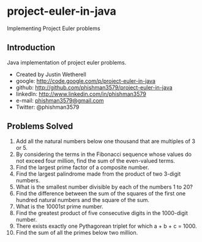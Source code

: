 project-euler-in-java
=====================

Implementing Project Euler problems

## Introduction

Java implementation of project euler problems.

* Created by Justin Wetherell
* google:   http://code.google.com/p/project-euler-in-java
* github:   http://github.com/phishman3579/project-euler-in-java
* linkedIn: http://www.linkedin.com/in/phishman3579
* e-mail:   phishman3579@gmail.com
* Twitter:  @phishman3579

## Problems Solved

 1. Add all the natural numbers below one thousand that are multiples of 3 or 5.
 2. By considering the terms in the Fibonacci sequence whose values do not exceed four million, find the sum of the even-valued terms.
 3. Find the largest prime factor of a composite number.
 4. Find the largest palindrome made from the product of two 3-digit numbers.
 5. What is the smallest number divisible by each of the numbers 1 to 20?
 6. Find the difference between the sum of the squares of the first one hundred natural numbers and the square of the sum.
 7. What is the 10001st prime number.
 8. Find the greatest product of five consecutive digits in the 1000-digit number.
 9. There exists exactly one Pythagorean triplet for which a + b + c = 1000.
 10. Find the sum of all the primes below two million.

